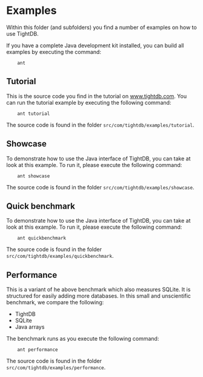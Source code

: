 Examples
========
Within this folder (and subfolders) you find a number of examples on
how to use TightDB.

If you have a complete Java development kit installed, you can build
all examples by executing the command:

        ant


Tutorial
--------
This is the source code you find in the tutorial on www.tightdb.com.
You can run the tutorial example by executing the following command:

        ant tutorial

The source code is found in the folder `src/com/tightdb/examples/tutorial`.


Showcase
--------
To demonstrate how to use the Java interface of TightDB, you can take
at look at this example. To run it, please execute the following command:

        ant showcase

The source code is found in the folder `src/com/tightdb/examples/showcase`.


Quick benchmark
---------------
To demonstrate how to use the Java interface of TightDB, you can take
at look at this example. To run it, please execute the following command:

        ant quickbenchmark

The source code is found in the folder `src/com/tightdb/examples/quickbenchmark`.


Performance
-----------
This is a variant of he above benchmark which also measures SQLite.
It is structured for easily adding more databases.
In this small and unscientific benchmark, we compare the following:

* TightDB
* SQLite
* Java arrays

The benchmark runs as you execute the following command:

        ant performance

The source code is found in the folder `src/com/tightdb/examples/performance`.
